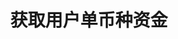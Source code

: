 ---
title: 获取用户单币种资金
position_number: 3
type: get
description: /v1/balance/detail
parameters:
    -
        name: coin
        type: string
        mandatory: true
        default: N/A
        description: 币种
        ranges:
left_code_blocks:
    -
        code_block: "public void getMarketConfig() {\r\n\tString text = HttpUtil.get(URL + \"/data/api/v1/getMarketConfig\");\r\n\tSystem.out.println(text);\r\n}"
        title: Java
        language: java
right_code_blocks:
    -
        code_block: "{\n\t\"error\": {\n\t\t\"code\": \"\",\n\t\t\"msg\": \"\"\n\t},\n\t\"msgInfo\": \"\",\n\t\"result\": {\n\t\t\"availableBalance\": 0,\n\t\t\"coin\": \"\",\n\t\t\"isolatedMargin\": 0,\n\t\t\"openOrderMarginFrozen\": 0,\n\t\t\"walletBalance\": 0\n\t},\n\t\"returnCode\": 0\n}"
        title: Response
        language: json
---